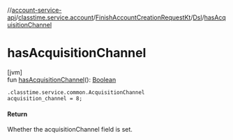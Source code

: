 //[account-service-api](../../../../index.md)/[classtime.service.account](../../index.md)/[FinishAccountCreationRequestKt](../index.md)/[Dsl](index.md)/[hasAcquisitionChannel](has-acquisition-channel.md)

# hasAcquisitionChannel

[jvm]\
fun [hasAcquisitionChannel](has-acquisition-channel.md)(): [Boolean](https://kotlinlang.org/api/latest/jvm/stdlib/kotlin/-boolean/index.html)

<code>.classtime.service.common.AcquisitionChannel acquisition_channel = 8;</code>

#### Return

Whether the acquisitionChannel field is set.
